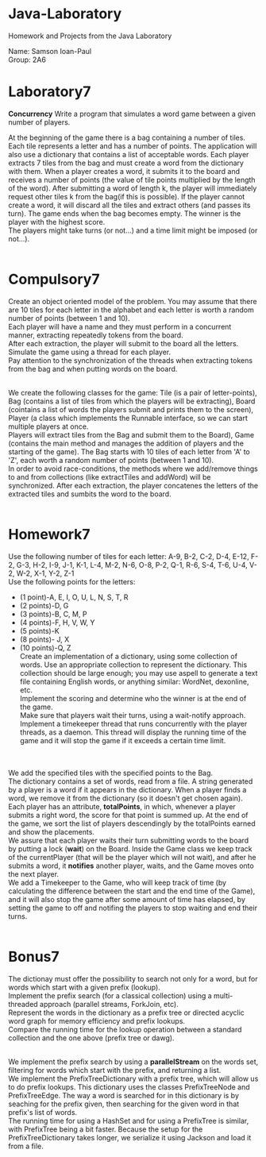 # Java-Laboratory
 Homework and Projects from the Java Laboratory <br />

Name: Samson Ioan-Paul <br />
Group: 2A6 <br />

# Laboratory7
__Concurrency__
Write a program that simulates a word game between a given number of players. <br />

At the beginning of the game there is a bag containing a number of tiles. Each tile represents a letter and has a number of points. The application will also use a dictionary that contains a list of acceptable words. Each player extracts 7 tiles from the bag and must create a word from the dictionary with them. When a player creates a word, it submits it to the board and receives a number of points (the value of tile points multiplied by the length of the word). After submitting a word of length k, the player will immediately request other tiles k from the bag(if this is possible). If the player cannot create a word, it will discard all the tiles and extract others (and passes its turn). The game ends when the bag becomes empty. The winner is the player with the highest score. <br />
The players might take turns (or not...) and a time limit might be imposed (or not...). <br /> <br />

# Compulsory7
Create an object oriented model of the problem. You may assume that there are 10 tiles for each letter in the alphabet and each letter is worth a random number of points (between 1 and 10). <br />
Each player will have a name and they must perform in a concurrent manner, extracting repeatedly tokens from the board. <br />
After each extraction, the player will submit to the board all the letters. <br />
Simulate the game using a thread for each player. <br />
Pay attention to the synchronization of the threads when extracting tokens from the bag and when putting words on the board. <br /> <br />

We create the following classes for the game: Tile (is a pair of letter-points), Bag (contains a list of tiles from which the players will be extracting), Board (cointains a list of words the players submit and prints them to the screen), Player (a class which implements the Runnable interface, so we can start multiple players at once. <br />
Players will extract tiles from the Bag and submit them to the Board), Game (contains the main method and manages the addition of players and the starting of the game). The Bag starts with 10 tiles of each letter from 'A' to 'Z', each worth a random number of points (between 1 and 10). <br />
In order to avoid race-conditions, the methods where we add/remove things to and from collections (like extractTiles and addWord) will be synchronized. After each extraction, the player concatenes the letters of the extracted tiles and sumbits the word to the board. <br /> <br />


# Homework7
Use the following number of tiles for each letter: A-9, B-2, C-2, D-4, E-12, F-2, G-3, H-2, I-9, J-1, K-1, L-4, M-2, N-6, O-8, P-2, Q-1, R-6, S-4, T-6, U-4, V-2, W-2, X-1, Y-2, Z-1 <br />
Use the following points for the letters: <br />
* (1 point)-A, E, I, O, U, L, N, S, T, R <br />
* (2 points)-D, G <br />
* (3 points)-B, C, M, P <br />
* (4 points)-F, H, V, W, Y <br />
* (5 points)-K <br />
* (8 points)- J, X <br />
* (10 points)-Q, Z <br />
Create an implementation of a dictionary, using some collection of words. Use an appropriate collection to represent the dictionary. This collection should be large enough; you may use aspell to generate a text file containing English words, or anything similar: WordNet, dexonline, etc. <br />
Implement the scoring and determine who the winner is at the end of the game. <br />
Make sure that players wait their turns, using a wait-notify approach.
Implement a timekeeper thread that runs concurrently with the player threads, as a daemon. This thread will display the running time of the game and it will stop the game if it exceeds a certain time limit. <br /> <br /> <br />

We add the specified tiles with the specified points to the Bag. <br />
The dictionary contains a set of words, read from a file. A string generated by a player is a word if it appears in the dictionary. When a player finds a word, we remove it from the dictionary (so it doesn't get chosen again). <br />
Each player has an attribute, __totalPoints__, in which, whenever a player submits a right word, the score for that point is summed up. At the end of the game, we sort the list of players descendingly by the totalPoints earned and show the placements. <br />
We assure that each player waits their turn submitting words to the board by putting a lock (__wait__) on the Board. Inside the Game class we keep track of the currentPlayer (that will be the player which will not wait), and after he submits a word, it __notifies__ another player, waits, and the Game moves onto the next player. <br />
We add a Timekeeper to the Game, who will keep track of time (by calculating the difference between the start and the end time of the Game), and it will also stop the game after some amount of time has elapsed, by setting the game to off and notifing the players to stop waiting and end their turns. <br /> <br />



# Bonus7
The dictionay must offer the possibility to search not only for a word, but for words which start with a given prefix (lookup). <br />
Implement the prefix search (for a classical collection) using a multi-threaded approach (parallel streams, ForkJoin, etc). <br />
Represent the words in the dictionary as a prefix tree or directed acyclic word graph for memory efficiency and prefix lookups. <br />
Compare the running time for the lookup operation between a standard collection and the one above (prefix tree or dawg). <br /> <br />

We implement the prefix search by using a __parallelStream__ on the words set, filtering for words which start with the prefix, and returning a list. <br />
We implement the PrefixTreeDictionary with a prefix tree, which will allow us to do prefix lookups. This dictionary uses the classes PrefixTreeNode and PrefixTreeEdge. The way a word is searched for in this dictionary is by seaching for the prefix given, then searching for the given word in that prefix's list of words. <br />
The running time for using a HashSet and for using a PrefixTree is similar, with PrefixTree being a bit faster. Because the setup for the PrefixTreeDictionary takes longer, we serialize it using Jackson and load it from a file. <br /> <br />


